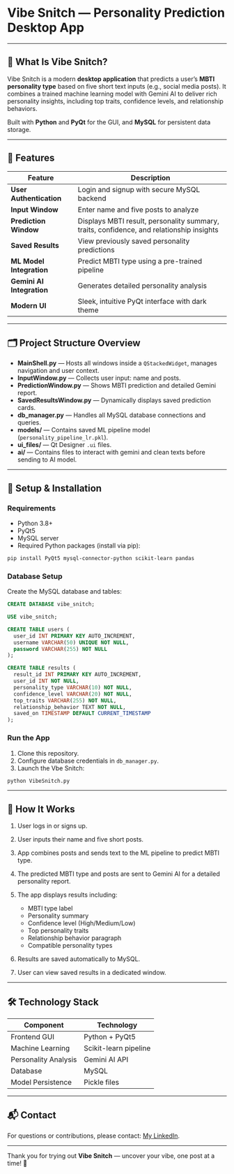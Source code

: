 # Vibe Snitch — Personality Prediction Desktop App

---

## 🧠 What Is Vibe Snitch?

Vibe Snitch is a modern **desktop application** that predicts a user’s **MBTI personality type** based on five short text inputs (e.g., social media posts). It combines a trained machine learning model with Gemini AI to deliver rich personality insights, including top traits, confidence levels, and relationship behaviors.

Built with **Python** and **PyQt** for the GUI, and **MySQL** for persistent data storage.

---

## 🚀 Features

| Feature                   | Description                                      |
| ------------------------- | ------------------------------------------------ |
| **User Authentication**   | Login and signup with secure MySQL backend       |
| **Input Window**          | Enter name and five posts to analyze              |
| **Prediction Window**     | Displays MBTI result, personality summary, traits, confidence, and relationship insights |
| **Saved Results**         | View previously saved personality predictions    |
| **ML Model Integration**  | Predict MBTI type using a pre-trained pipeline   |
| **Gemini AI Integration** | Generates detailed personality analysis          |
| **Modern UI**             | Sleek, intuitive PyQt interface with dark theme  |

---

## 🗂 Project Structure Overview

- **MainShell.py** — Hosts all windows inside a `QStackedWidget`, manages navigation and user context.
- **InputWindow.py** — Collects user input: name and posts.
- **PredictionWindow.py** — Shows MBTI prediction and detailed Gemini report.
- **SavedResultsWindow.py** — Dynamically displays saved prediction cards.
- **db_manager.py** — Handles all MySQL database connections and queries.
- **models/** — Contains saved ML pipeline model (`personality_pipeline_lr.pkl`).
- **ui_files/** — Qt Designer `.ui` files.
- **ai/** — Contains files to interact with gemini and clean texts before sending to AI model.

---

## 🔧 Setup & Installation

### Requirements

- Python 3.8+
- PyQt5
- MySQL server
- Required Python packages (install via pip):

```bash
pip install PyQt5 mysql-connector-python scikit-learn pandas
````

### Database Setup

Create the MySQL database and tables:

```sql
CREATE DATABASE vibe_snitch;

USE vibe_snitch;

CREATE TABLE users (
  user_id INT PRIMARY KEY AUTO_INCREMENT,
  username VARCHAR(50) UNIQUE NOT NULL,
  password VARCHAR(255) NOT NULL
);

CREATE TABLE results (
  result_id INT PRIMARY KEY AUTO_INCREMENT,
  user_id INT NOT NULL,
  personality_type VARCHAR(10) NOT NULL,
  confidence_level VARCHAR(20) NOT NULL,
  top_traits VARCHAR(255) NOT NULL,
  relationship_behavior TEXT NOT NULL,
  saved_on TIMESTAMP DEFAULT CURRENT_TIMESTAMP
);
```

### Run the App

1. Clone this repository.
2. Configure database credentials in `db_manager.py`.
3. Launch the Vbe Snitch:

```bash
python VibeSnitch.py
```

---

## 🧠 How It Works

1. User logs in or signs up.
2. User inputs their name and five short posts.
3. App combines posts and sends text to the ML pipeline to predict MBTI type.
4. The predicted MBTI type and posts are sent to Gemini AI for a detailed personality report.
5. The app displays results including:

   * MBTI type label
   * Personality summary
   * Confidence level (High/Medium/Low)
   * Top personality traits
   * Relationship behavior paragraph
   * Compatible personality types
     
6. Results are saved automatically to MySQL.
7. User can view saved results in a dedicated window.

---

## 🛠 Technology Stack

| Component            | Technology            |
| -------------------- | --------------------- |
| Frontend GUI         | Python + PyQt5        |
| Machine Learning     | Scikit-learn pipeline |
| Personality Analysis | Gemini AI API         |
| Database             | MySQL                 |
| Model Persistence    | Pickle files          |


---

## 📬 Contact

For questions or contributions, please contact: [My LinkedIn](https://linkedin.com/in/ayaan-ahmed-khan-448600351).

---

Thank you for trying out **Vibe Snitch** — uncover your vibe, one post at a time! 🚀

